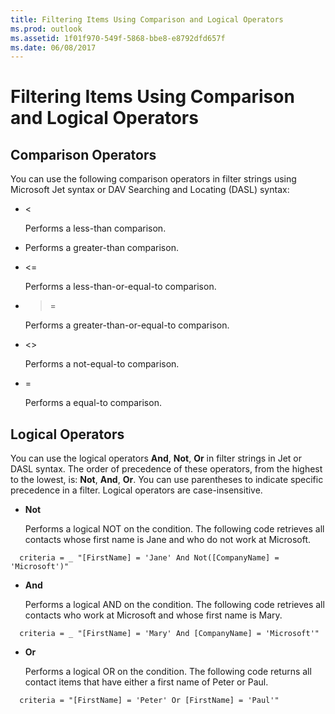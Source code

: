 ```yaml
---
title: Filtering Items Using Comparison and Logical Operators
ms.prod: outlook
ms.assetid: 1f01f970-549f-5868-bbe8-e8792dfd657f
ms.date: 06/08/2017
---
```



# Filtering Items Using Comparison and Logical Operators




## Comparison Operators

You can use the following comparison operators in filter strings using Microsoft Jet syntax or DAV Searching and Locating (DASL) syntax:


- <
    
    Performs a less-than comparison.
    
- >
    
    Performs a greater-than comparison.
    
- <=
    
    Performs a less-than-or-equal-to comparison.
    
- >=
    
    Performs a greater-than-or-equal-to comparison.
    
- <>
    
    Performs a not-equal-to comparison.
    
- =
    
    Performs a equal-to comparison.
    

## Logical Operators

You can use the logical operators  **And**,  **Not**,  **Or** in filter strings in Jet or DASL syntax. The order of precedence of these operators, from the highest to the lowest, is: **Not**,  **And**,  **Or**. You can use parentheses to indicate specific precedence in a filter. Logical operators are case-insensitive. 


-  **Not**
    
    Performs a logical NOT on the condition. The following code retrieves all contacts whose first name is Jane and who do not work at Microsoft. 
    


```
  criteria = _ "[FirstName] = 'Jane' And Not([CompanyName] = 'Microsoft')"
```

-  **And**
    
    Performs a logical AND on the condition. The following code retrieves all contacts who work at Microsoft and whose first name is Mary.
    


```
  criteria = _ "[FirstName] = 'Mary' And [CompanyName] = 'Microsoft'"
```

-  **Or**
    
    Performs a logical OR on the condition. The following code returns all contact items that have either a first name of Peter or Paul. 
    


```
  criteria = "[FirstName] = 'Peter' Or [FirstName] = 'Paul'"
```


